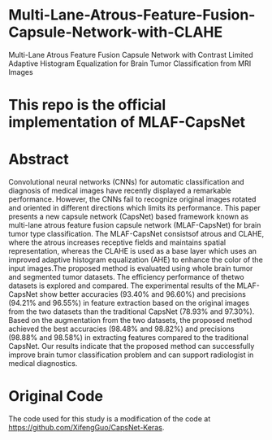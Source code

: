 # Multi-Lane-Atrous-Feature-Fusion-Capsule-Network-with-CLAHE
Multi-Lane Atrous Feature Fusion Capsule Network with Contrast Limited Adaptive Histogram Equalization for Brain Tumor Classification from MRI Images

# This repo is the official implementation of MLAF-CapsNet

# Abstract
Convolutional neural networks (CNNs) for automatic classification and diagnosis of medical images have recently displayed a remarkable performance. However, the CNNs fail to recognize original images rotated and oriented in different directions which limits its performance. This paper presents a new capsule network (CapsNet) based framework known as multi-lane atrous feature fusion capsule network (MLAF-CapsNet) for brain tumor type classification. The MLAF-CapsNet consistsof atrous and CLAHE, where the atrous increases receptive fields and maintains spatial representation, whereas the CLAHE is used as a base layer which uses an improved adaptive histogram equalization (AHE) to enhance the color of the input images.The proposed method is evaluated using whole brain tumor and segmented tumor datasets. The efficiency performance of thetwo datasets is explored and compared. The experimental results of the MLAF-CapsNet show better accuracies (93.40% and 96.60%) and precisions (94.21% and 96.55%) in feature extraction based on the original images from the two datasets than the traditional CapsNet (78.93% and 97.30%). Based on the augmentation from the two datasets, the proposed method achieved the best accuracies (98.48% and 98.82%) and precisions (98.88% and 98.58%) in extracting features compared to the traditional CapsNet. Our results indicate that the proposed method can successfully improve brain tumor classification problem and can support radiologist in medical diagnostics.

# Original Code
The code used for this study is a modification of the code at https://github.com/XifengGuo/CapsNet-Keras.
